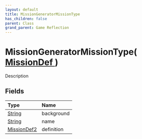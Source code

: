 ```yaml
---
layout: default
title: MissionGeneratorMissionType
has_children: false
parent: Class
grand_parent: Game Reflection
---
```

# MissionGeneratorMissionType( [ MissionDef ](/riftbreaker-wiki/docs/game-reflection/classes/mission_def/) )
Description 

## Fields

| Type | Name |
|:----------|:--------------|
| [String](/riftbreaker-wiki/docs/game-reflection/components/string/) | background |
| [String](/riftbreaker-wiki/docs/game-reflection/components/string/) | name |
| [MissionDef2](/riftbreaker-wiki/docs/game-reflection/components/mission_def2/) | definition |

